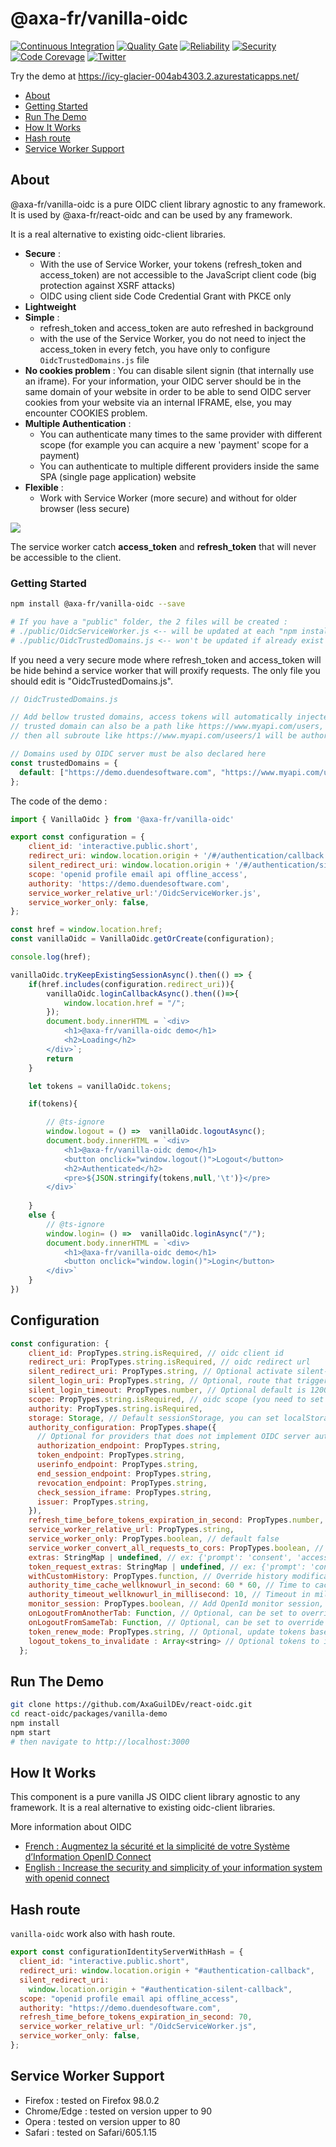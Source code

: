 ﻿# @axa-fr/vanilla-oidc

[![Continuous Integration](https://github.com/AxaGuilDEv/react-oidc/actions/workflows/npm-publish.yml/badge.svg)](https://github.com/AxaGuilDEv/react-oidc/actions/workflows/npm-publish.yml)
[![Quality Gate](https://sonarcloud.io/api/project_badges/measure?project=AxaGuilDEv_react-oidc&metric=alert_status)](https://sonarcloud.io/dashboard?id=AxaGuilDEv_react-oidc) [![Reliability](https://sonarcloud.io/api/project_badges/measure?project=AxaGuilDEv_react-oidc&metric=reliability_rating)](https://sonarcloud.io/component_measures?id=AxaGuilDEv_react-oidc&metric=reliability_rating) [![Security](https://sonarcloud.io/api/project_badges/measure?project=AxaGuilDEv_react-oidc&metric=security_rating)](https://sonarcloud.io/component_measures?id=AxaGuilDEv_react-oidc&metric=security_rating) [![Code Corevage](https://sonarcloud.io/api/project_badges/measure?project=AxaGuilDEv_react-oidc&metric=coverage)](https://sonarcloud.io/component_measures?id=AxaGuilDEv_react-oidc&metric=Coverage) [![Twitter](https://img.shields.io/twitter/follow/GuildDEvOpen?style=social)](https://twitter.com/intent/follow?screen_name=GuildDEvOpen)

Try the demo at https://icy-glacier-004ab4303.2.azurestaticapps.net/


- [About](#about)
- [Getting Started](#getting-started)
- [Run The Demo](#run-the-demo)
- [How It Works](#how-it-works)
- [Hash route](#Hash-route)
- [Service Worker Support](#service-worker-support)


## About

@axa-fr/vanilla-oidc is a pure OIDC client library agnostic to any framework. It is used by @axa-fr/react-oidc and can be used by any framework.

It is a real alternative to existing oidc-client libraries.

- **Secure** :
    - With the use of Service Worker, your tokens (refresh_token and access_token) are not accessible to the JavaScript client code (big protection against XSRF attacks)
    - OIDC using client side Code Credential Grant with PKCE only
- **Lightweight**
- **Simple** :
    - refresh_token and access_token are auto refreshed in background
    - with the use of the Service Worker, you do not need to inject the access_token in every fetch, you have only to configure `OidcTrustedDomains.js` file
- **No cookies problem** : You can disable silent signin (that internally use an iframe). For your information, your OIDC server should be in the same domain of your website in order to be able to send OIDC server cookies from your website via an internal IFRAME, else, you may encounter COOKIES problem.
- **Multiple Authentication** :
    - You can authenticate many times to the same provider with different scope (for example you can acquire a new 'payment' scope for a payment)
    - You can authenticate to multiple different providers inside the same SPA (single page application) website
- **Flexible** :
    - Work with Service Worker (more secure) and without for older browser (less secure)

![](https://github.com/AxaGuilDEv/react-oidc/blob/master/docs/img/schema_pcke_client_side_with_service_worker.png?raw=true)

The service worker catch **access_token** and **refresh_token** that will never be accessible to the client.


### Getting Started

```sh
npm install @axa-fr/vanilla-oidc --save

# If you have a "public" folder, the 2 files will be created :
# ./public/OidcServiceWorker.js <-- will be updated at each "npm install"
# ./public/OidcTrustedDomains.js <-- won't be updated if already exist
```

If you need a very secure mode where refresh_token and access_token will be hide behind a service worker that will proxify requests.
The only file you should edit is "OidcTrustedDomains.js".

```javascript
// OidcTrustedDomains.js

// Add bellow trusted domains, access tokens will automatically injected to be send to
// trusted domain can also be a path like https://www.myapi.com/users,
// then all subroute like https://www.myapi.com/useers/1 will be authorized to send access_token to.

// Domains used by OIDC server must be also declared here
const trustedDomains = {
  default: ["https://demo.duendesoftware.com", "https://www.myapi.com/users"],
};
```

The code of the demo :

```js
import { VanillaOidc } from '@axa-fr/vanilla-oidc'

export const configuration = {
    client_id: 'interactive.public.short',
    redirect_uri: window.location.origin + '/#/authentication/callback',
    silent_redirect_uri: window.location.origin + '/#/authentication/silent-callback',
    scope: 'openid profile email api offline_access',
    authority: 'https://demo.duendesoftware.com',
    service_worker_relative_url:'/OidcServiceWorker.js',
    service_worker_only: false,
};

const href = window.location.href;
const vanillaOidc = VanillaOidc.getOrCreate(configuration);

console.log(href);

vanillaOidc.tryKeepExistingSessionAsync().then(() => {
    if(href.includes(configuration.redirect_uri)){
        vanillaOidc.loginCallbackAsync().then(()=>{
            window.location.href = "/";
        });
        document.body.innerHTML = `<div>
            <h1>@axa-fr/vanilla-oidc demo</h1>
            <h2>Loading</h2>
        </div>`;
        return
    }

    let tokens = vanillaOidc.tokens;

    if(tokens){

        // @ts-ignore
        window.logout = () =>  vanillaOidc.logoutAsync();
        document.body.innerHTML = `<div>
            <h1>@axa-fr/vanilla-oidc demo</h1>
            <button onclick="window.logout()">Logout</button>
            <h2>Authenticated</h2>
            <pre>${JSON.stringify(tokens,null,'\t')}</pre>
        </div>`
        
    }
    else {
        // @ts-ignore
        window.login= () =>  vanillaOidc.loginAsync("/");
        document.body.innerHTML = `<div>
            <h1>@axa-fr/vanilla-oidc demo</h1>
            <button onclick="window.login()">Login</button>
        </div>`
    }
})


```

## Configuration

```javascript
const configuration: {
    client_id: PropTypes.string.isRequired, // oidc client id
    redirect_uri: PropTypes.string.isRequired, // oidc redirect url
    silent_redirect_uri: PropTypes.string, // Optional activate silent-signin that use cookies between OIDC server and client javascript to restore sessions
    silent_login_uri: PropTypes.string, // Optional, route that trigger the signin
    silent_login_timeout: PropTypes.number, // Optional default is 12000 milliseconds
    scope: PropTypes.string.isRequired, // oidc scope (you need to set "offline_access")
    authority: PropTypes.string.isRequired,
    storage: Storage, // Default sessionStorage, you can set localStorage but it is less secure to XSS attacks
    authority_configuration: PropTypes.shape({
      // Optional for providers that does not implement OIDC server auto discovery via a .wellknowurl
      authorization_endpoint: PropTypes.string,
      token_endpoint: PropTypes.string,
      userinfo_endpoint: PropTypes.string,
      end_session_endpoint: PropTypes.string,
      revocation_endpoint: PropTypes.string,
      check_session_iframe: PropTypes.string,
      issuer: PropTypes.string,
    }),
    refresh_time_before_tokens_expiration_in_second: PropTypes.number, // default is 120 seconds
    service_worker_relative_url: PropTypes.string,
    service_worker_only: PropTypes.boolean, // default false
    service_worker_convert_all_requests_to_cors: PropTypes.boolean, // force all requests that servie worker upgrades to have 'cors' mode. This allows setting authentication token on requests initialted by html parsing(e.g. img tags, download links etc).
    extras: StringMap | undefined, // ex: {'prompt': 'consent', 'access_type': 'offline'} list of key/value that are send to the oidc server (more info: https://github.com/openid/AppAuth-JS)
    token_request_extras: StringMap | undefined, // ex: {'prompt': 'consent', 'access_type': 'offline'} list of key/value that are send to the oidc server during token request (more info: https://github.com/openid/AppAuth-JS)
    withCustomHistory: PropTypes.function, // Override history modification, return instance with replaceState(url, stateHistory) implemented (like History.replaceState())
    authority_time_cache_wellknowurl_in_second: 60 * 60, // Time to cache in second of openid wellknowurl, default is 1 hour
    authority_timeout_wellknowurl_in_millisecond: 10, // Timeout in millisecond of openid wellknowurl, default is 10 seconds, then error is throwed
    monitor_session: PropTypes.boolean, // Add OpenId monitor session, default is false (more information https://openid.net/specs/openid-connect-session-1_0.html), if you need to set it to true consider https://infi.nl/nieuws/spa-necromancy/
    onLogoutFromAnotherTab: Function, // Optional, can be set to override the default behavior, this function is triggered when user with the same subject is logged out from another tab when session_monitor is active
    onLogoutFromSameTab: Function, // Optional, can be set to override the default behavior, this function is triggered when user is logged out from same tab when session_monitor is active
    token_renew_mode: PropTypes.string, // Optional, update tokens base on the selected token(s) lifetime: "access_token_or_id_token_invalid" (default), "access_token_invalid" , "id_token_invalid"
    logout_tokens_to_invalidate : Array<string> // Optional tokens to invalidate during logout, default: ['access_token', 'refresh_token']
  };
```

## Run The Demo

```sh
git clone https://github.com/AxaGuilDEv/react-oidc.git
cd react-oidc/packages/vanilla-demo
npm install
npm start
# then navigate to http://localhost:3000
```

## How It Works

This component is a pure vanilla JS OIDC client library agnostic to any framework.
It is a real alternative to existing oidc-client libraries.

More information about OIDC

- [French : Augmentez la sécurité et la simplicité de votre Système d’Information OpenID Connect](https://medium.com/just-tech-it-now/augmentez-la-s%C3%A9curit%C3%A9-et-la-simplicit%C3%A9-de-votre-syst%C3%A8me-dinformation-avec-oauth-2-0-cf0732d71284)
- [English : Increase the security and simplicity of your information system with openid connect](https://medium.com/just-tech-it-now/increase-the-security-and-simplicity-of-your-information-system-with-openid-connect-fa8c26b99d6d)

## Hash route

`vanilla-oidc` work also with hash route.

```javascript
export const configurationIdentityServerWithHash = {
  client_id: "interactive.public.short",
  redirect_uri: window.location.origin + "#authentication-callback",
  silent_redirect_uri:
    window.location.origin + "#authentication-silent-callback",
  scope: "openid profile email api offline_access",
  authority: "https://demo.duendesoftware.com",
  refresh_time_before_tokens_expiration_in_second: 70,
  service_worker_relative_url: "/OidcServiceWorker.js",
  service_worker_only: false,
};
```

## Service Worker Support

- Firefox : tested on Firefox 98.0.2
- Chrome/Edge : tested on version upper to 90
- Opera : tested on version upper to 80
- Safari : tested on Safari/605.1.15
